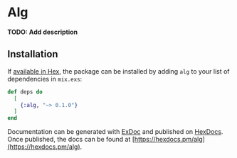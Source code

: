 # Alg

**TODO: Add description**

## Installation

If [available in Hex](https://hex.pm/docs/publish), the package can be installed
by adding `alg` to your list of dependencies in `mix.exs`:

```elixir
def deps do
  [
    {:alg, "~> 0.1.0"}
  ]
end
```

Documentation can be generated with [ExDoc](https://github.com/elixir-lang/ex_doc)
and published on [HexDocs](https://hexdocs.pm). Once published, the docs can
be found at [https://hexdocs.pm/alg](https://hexdocs.pm/alg).

